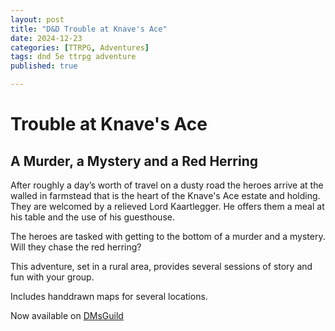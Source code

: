 ```yaml
---
layout: post
title: "D&D Trouble at Knave's Ace"
date: 2024-12-23
categories: [TTRPG, Adventures]
tags: dnd 5e ttrpg adventure
published: true

---
```


# Trouble at Knave's Ace
## A Murder, a Mystery and a Red Herring

After roughly a day’s worth of travel on a dusty road the heroes arrive at the walled in farmstead that is the heart of the Knave's Ace estate and holding. They are welcomed by a relieved Lord Kaartlegger. He offers them a meal at his table and the use of his guesthouse.

The heroes are tasked with getting to the bottom of a murder and a mystery. Will they chase the red herring? 

This adventure, set in a rural area, provides several sessions of story and fun with your group. 

Includes handdrawn maps for several locations. 



Now available on [DMsGuild](https://www.dmsguild.com/product/506182/Trouble-at-Knaves-Ace?src=by_author_of_product)